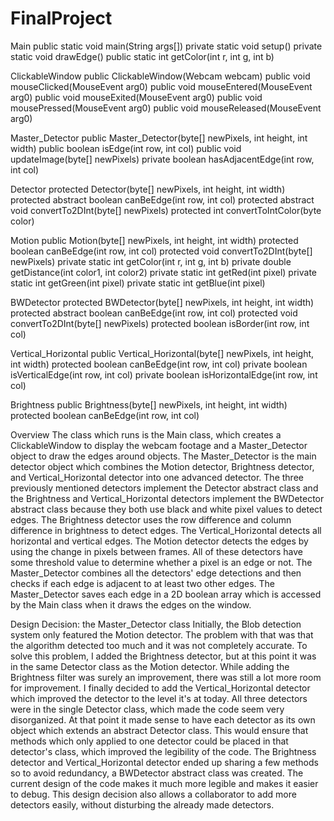 # FinalProject

Main
public static void main(String args[])
private static void setup()
private static void drawEdge()
public static int getColor(int r, int g, int b)
ClickableWindow
public ClickableWindow(Webcam webcam)
public void mouseClicked(MouseEvent arg0)
public void mouseEntered(MouseEvent arg0)
public void mouseExited(MouseEvent arg0)
public void mousePressed(MouseEvent arg0)
public void mouseReleased(MouseEvent arg0)
Master_Detector
public Master_Detector(byte[] newPixels, int height, int width)
public boolean isEdge(int row, int col)
public void updateImage(byte[] newPixels)
private boolean hasAdjacentEdge(int row, int col)
Detector
protected Detector(byte[] newPixels, int height, int width)
protected abstract boolean canBeEdge(int row, int col)
protected abstract void convertTo2DInt(byte[] newPixels)
protected int convertToIntColor(byte color)
Motion
public Motion(byte[] newPixels, int height, int width)
protected boolean canBeEdge(int row, int col)
protected void convertTo2DInt(byte[] newPixels)
private static int getColor(int r, int g, int b)
private double getDistance(int color1, int color2)
private static int getRed(int pixel)
private static int getGreen(int pixel)
private static int getBlue(int pixel)
BWDetector
protected BWDetector(byte[] newPixels, int height, int width)
protected abstract boolean canBeEdge(int row, int col)
protected void convertTo2DInt(byte[] newPixels)
protected boolean isBorder(int row, int col)
Vertical_Horizontal
public Vertical_Horizontal(byte[] newPixels, int height, int width)
protected boolean canBeEdge(int row, int col)
private boolean isVerticalEdge(int row, int col)
private boolean isHorizontalEdge(int row, int col)
Brightness
public Brightness(byte[] newPixels, int height, int width)
protected boolean canBeEdge(int row, int col)
Overview
	The class which runs is the Main class, which creates a ClickableWindow to display the webcam footage and a Master_Detector object to draw the edges around objects. The Master_Detector is the main detector object which combines the Motion detector, Brightness detector, and Vertical_Horizontal detector into one advanced detector. The three previously mentioned detectors implement the Detector abstract class and the Brightness and Vertical_Horizontal detectors implement the BWDetector abstract class because they both use black and white pixel values to detect edges. The Brightness detector uses the row difference and column difference in brightness to  detect edges. The Vertical_Horizontal detects all horizontal and vertical edges. The Motion detector detects the edges by using the change in pixels between frames. All of these detectors have some threshold value to determine whether a pixel is an edge or not. The Master_Detector combines all the detectors' edge detections and then checks if each edge is adjacent to at least two other edges. The Master_Detector saves each edge in a 2D boolean array which is accessed by the Main class when it draws the edges on the window.


Design Decision: the Master_Detector class
	Initially, the Blob detection system only featured the Motion detector. The problem with that was that the algorithm detected too much and it was not completely accurate. To solve this problem, I added the Brightness detector, but at this point it was in the same Detector class as the Motion detector. While adding the Brightness filter was surely an improvement, there was still a lot more room for improvement. I finally decided to add the Vertical_Horizontal detector which improved the detector to the level it's at today. All three detectors were in the single Detector class, which made the code seem very disorganized. At that point it made sense to have each detector as its own object which extends an abstract Detector class. This would ensure that methods which only applied to one detector could be placed in that detector's class, which improved the legibility of the code. The Brightness detector and Vertical_Horizontal detector ended up sharing a few methods so to avoid redundancy, a BWDetector abstract class was created. The current design of the code makes it much more legible and makes it easier to debug. This design decision also allows a collaborator to add more detectors easily, without disturbing the already made detectors.
